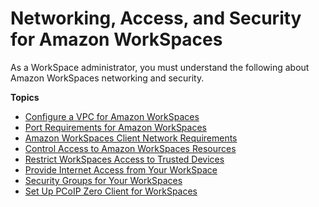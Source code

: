 # Networking, Access, and Security for Amazon WorkSpaces<a name="amazon-workspaces-networking"></a>

As a WorkSpace administrator, you must understand the following about Amazon WorkSpaces networking and security\.

**Topics**
+ [Configure a VPC for Amazon WorkSpaces](amazon-workspaces-vpc.md)
+ [Port Requirements for Amazon WorkSpaces](workspaces-port-requirements.md)
+ [Amazon WorkSpaces Client Network Requirements](workspaces-network-requirements.md)
+ [Control Access to Amazon WorkSpaces Resources](workspaces-access-control.md)
+ [Restrict WorkSpaces Access to Trusted Devices](trusted-devices.md)
+ [Provide Internet Access from Your WorkSpace](amazon-workspaces-internet-access.md)
+ [Security Groups for Your WorkSpaces](amazon-workspaces-security-groups.md)
+ [Set Up PCoIP Zero Client for WorkSpaces](set-up-pcoip-zero-client.md)